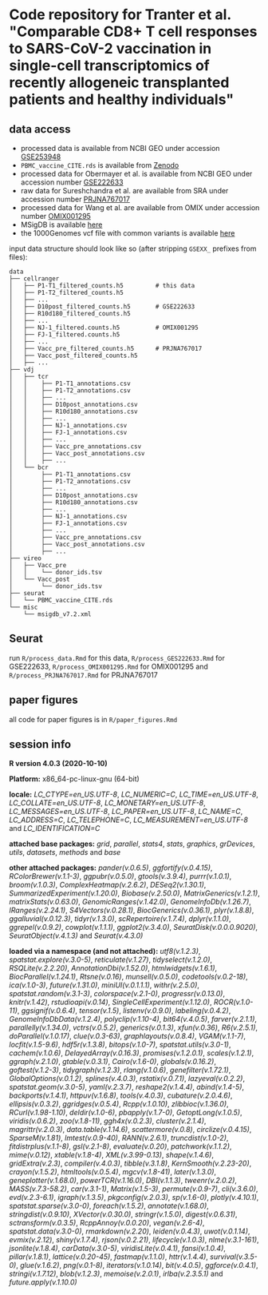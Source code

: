 # Code repository for Tranter et al. "Comparable CD8+ T cell responses to SARS-CoV-2 vaccination in single-cell transcriptomics of recently allogeneic transplanted patients and healthy individuals"

## data access

- processed data is available from NCBI GEO under accession [GSE253948](https://www.ncbi.nlm.nih.gov/geo/query/acc.cgi?acc=GSE253948)
- `PBMC_vaccine_CITE.rds` is available from [Zenodo](https://zenodo.org/records/8240488)
- processed data for Obermayer et al. is available from NCBI GEO under accession number  [GSE222633](https://www.ncbi.nlm.nih.gov/geo/query/acc.cgi?acc=GSE222633) 
- raw data for Sureshchandra et al. are available from SRA under accession number [PRJNA767017](https://www.ncbi.nlm.nih.gov/bioproject/PRJNA767017/)
- processed data for Wang et al. are available from OMIX under accession number [OMIX001295](https://ngdc.cncb.ac.cn/omix/release/OMIX001295)
- MSigDB is available [here](http://www.gsea-msigdb.org/gsea/downloads.jsp)
- the 1000Genomes vcf file with common variants is available [here](https://sourceforge.net/projects/cellsnp/files/SNPlist/)

input data structure should look like so (after stripping `GSEXX_` prefixes from files):

```
data
├── cellranger
│   ├── P1-T1_filtered_counts.h5         # this data
│   ├── P1-T2_filtered_counts.h5 
│   ├── ...
│   ├── D10post_filtered_counts.h5       # GSE222633
│   ├── R10d180_filtered_counts.h5
│   ├── ...
│   ├── NJ-1_filtered.counts.h5          # OMIX001295
│   ├── FJ-1_filtered.counts.h5
│   ├── ...
│   ├── Vacc_pre_filtered_counts.h5      # PRJNA767017
│   ├── Vacc_post_filtered_counts.h5  
│   ├── ...
├── vdj
│   ├── tcr
│   │    ├── P1-T1_annotations.csv
│   │    ├── P1-T2_annotations.csv
│   │    ├── ...
│   │    ├── D10post_annotations.csv
│   │    ├── R10d180_annotations.csv
│   │    ├── ...
│   │    ├── NJ-1_annotations.csv
│   │    ├── FJ-1_annotations.csv
│   │    ├── ...
│   │    ├── Vacc_pre_annotations.csv
│   │    ├── Vacc_post_annotations.csv
│   │    ├── ...
│   └── bcr
│        ├── P1-T1_annotations.csv
│        ├── P1-T2_annotations.csv
│        ├── ...
│        ├── D10post_annotations.csv
│        ├── R10d180_annotations.csv
│        ├── ...
│        ├── NJ-1_annotations.csv
│        ├── FJ-1_annotations.csv
│        ├── ...
│        ├── Vacc_pre_annotations.csv
│        ├── Vacc_post_annotations.csv
│        ├── ...
├── vireo
│   ├── Vacc_pre
│   │    └── donor_ids.tsv
│   └── Vacc_post
│        └── donor_ids.tsv
├── seurat
│   └── PBMC_vaccine_CITE.rds
└── misc
    └── msigdb_v7.2.xml
```

## Seurat 

run `R/process_data.Rmd` for this data, `R/process_GES222633.Rmd` for GSE222633, `R/process_OMIX001295.Rmd` for OMIX001295 and `R/process_PRJNA767017.Rmd` for PRJNA767017

## paper figures

all code for paper figures is in `R/paper_figures.Rmd`

## session info

**R version 4.0.3 (2020-10-10)**

**Platform:** x86_64-pc-linux-gnu (64-bit) 

**locale:**
_LC_CTYPE=en_US.UTF-8_, _LC_NUMERIC=C_, _LC_TIME=en_US.UTF-8_, _LC_COLLATE=en_US.UTF-8_, _LC_MONETARY=en_US.UTF-8_, _LC_MESSAGES=en_US.UTF-8_, _LC_PAPER=en_US.UTF-8_, _LC_NAME=C_, _LC_ADDRESS=C_, _LC_TELEPHONE=C_, _LC_MEASUREMENT=en_US.UTF-8_ and _LC_IDENTIFICATION=C_

**attached base packages:** 
_grid_, _parallel_, _stats4_, _stats_, _graphics_, _grDevices_, _utils_, _datasets_, _methods_ and _base_

**other attached packages:** 
_pander(v.0.6.5)_, _ggfortify(v.0.4.15)_, _RColorBrewer(v.1.1-3)_, _ggpubr(v.0.5.0)_, _gtools(v.3.9.4)_, _purrr(v.1.0.1)_, _broom(v.1.0.3)_, _ComplexHeatmap(v.2.6.2)_, _DESeq2(v.1.30.1)_, _SummarizedExperiment(v.1.20.0)_, _Biobase(v.2.50.0)_, _MatrixGenerics(v.1.2.1)_, _matrixStats(v.0.63.0)_, _GenomicRanges(v.1.42.0)_, _GenomeInfoDb(v.1.26.7)_, _IRanges(v.2.24.1)_, _S4Vectors(v.0.28.1)_, _BiocGenerics(v.0.36.1)_, _plyr(v.1.8.8)_, _ggalluvial(v.0.12.3)_, _tidyr(v.1.3.0)_, _scRepertoire(v.1.7.4)_, _dplyr(v.1.1.0)_, _ggrepel(v.0.9.2)_, _cowplot(v.1.1.1)_, _ggplot2(v.3.4.0)_, _SeuratDisk(v.0.0.0.9020)_, _SeuratObject(v.4.1.3)_ and _Seurat(v.4.3.0)_

**loaded via a namespace (and not attached):** 
_utf8(v.1.2.3)_, _spatstat.explore(v.3.0-5)_, _reticulate(v.1.27)_, _tidyselect(v.1.2.0)_, _RSQLite(v.2.2.20)_, _AnnotationDbi(v.1.52.0)_, _htmlwidgets(v.1.6.1)_, _BiocParallel(v.1.24.1)_, _Rtsne(v.0.16)_, _munsell(v.0.5.0)_, _codetools(v.0.2-18)_, _ica(v.1.0-3)_, _future(v.1.31.0)_, _miniUI(v.0.1.1.1)_, _withr(v.2.5.0)_, _spatstat.random(v.3.1-3)_, _colorspace(v.2.1-0)_, _progressr(v.0.13.0)_, _knitr(v.1.42)_, _rstudioapi(v.0.14)_, _SingleCellExperiment(v.1.12.0)_, _ROCR(v.1.0-11)_, _ggsignif(v.0.6.4)_, _tensor(v.1.5)_, _listenv(v.0.9.0)_, _labeling(v.0.4.2)_, _GenomeInfoDbData(v.1.2.4)_, _polyclip(v.1.10-4)_, _bit64(v.4.0.5)_, _farver(v.2.1.1)_, _parallelly(v.1.34.0)_, _vctrs(v.0.5.2)_, _generics(v.0.1.3)_, _xfun(v.0.36)_, _R6(v.2.5.1)_, _doParallel(v.1.0.17)_, _clue(v.0.3-63)_, _graphlayouts(v.0.8.4)_, _VGAM(v.1.1-7)_, _locfit(v.1.5-9.6)_, _hdf5r(v.1.3.8)_, _bitops(v.1.0-7)_, _spatstat.utils(v.3.0-1)_, _cachem(v.1.0.6)_, _DelayedArray(v.0.16.3)_, _promises(v.1.2.0.1)_, _scales(v.1.2.1)_, _ggraph(v.2.1.0)_, _gtable(v.0.3.1)_, _Cairo(v.1.6-0)_, _globals(v.0.16.2)_, _goftest(v.1.2-3)_, _tidygraph(v.1.2.3)_, _rlang(v.1.0.6)_, _genefilter(v.1.72.1)_, _GlobalOptions(v.0.1.2)_, _splines(v.4.0.3)_, _rstatix(v.0.7.1)_, _lazyeval(v.0.2.2)_, _spatstat.geom(v.3.0-5)_, _yaml(v.2.3.7)_, _reshape2(v.1.4.4)_, _abind(v.1.4-5)_, _backports(v.1.4.1)_, _httpuv(v.1.6.8)_, _tools(v.4.0.3)_, _cubature(v.2.0.4.6)_, _ellipsis(v.0.3.2)_, _ggridges(v.0.5.4)_, _Rcpp(v.1.0.10)_, _zlibbioc(v.1.36.0)_, _RCurl(v.1.98-1.10)_, _deldir(v.1.0-6)_, _pbapply(v.1.7-0)_, _GetoptLong(v.1.0.5)_, _viridis(v.0.6.2)_, _zoo(v.1.8-11)_, _ggh4x(v.0.2.3)_, _cluster(v.2.1.4)_, _magrittr(v.2.0.3)_, _data.table(v.1.14.6)_, _scattermore(v.0.8)_, _circlize(v.0.4.15)_, _SparseM(v.1.81)_, _lmtest(v.0.9-40)_, _RANN(v.2.6.1)_, _truncdist(v.1.0-2)_, _fitdistrplus(v.1.1-8)_, _gsl(v.2.1-8)_, _evaluate(v.0.20)_, _patchwork(v.1.1.2)_, _mime(v.0.12)_, _xtable(v.1.8-4)_, _XML(v.3.99-0.13)_, _shape(v.1.4.6)_, _gridExtra(v.2.3)_, _compiler(v.4.0.3)_, _tibble(v.3.1.8)_, _KernSmooth(v.2.23-20)_, _crayon(v.1.5.2)_, _htmltools(v.0.5.4)_, _mgcv(v.1.8-41)_, _later(v.1.3.0)_, _geneplotter(v.1.68.0)_, _powerTCR(v.1.16.0)_, _DBI(v.1.1.3)_, _tweenr(v.2.0.2)_, _MASS(v.7.3-58.2)_, _car(v.3.1-1)_, _Matrix(v.1.5-3)_, _permute(v.0.9-7)_, _cli(v.3.6.0)_, _evd(v.2.3-6.1)_, _igraph(v.1.3.5)_, _pkgconfig(v.2.0.3)_, _sp(v.1.6-0)_, _plotly(v.4.10.1)_, _spatstat.sparse(v.3.0-0)_, _foreach(v.1.5.2)_, _annotate(v.1.68.0)_, _stringdist(v.0.9.10)_, _XVector(v.0.30.0)_, _stringr(v.1.5.0)_, _digest(v.0.6.31)_, _sctransform(v.0.3.5)_, _RcppAnnoy(v.0.0.20)_, _vegan(v.2.6-4)_, _spatstat.data(v.3.0-0)_, _rmarkdown(v.2.20)_, _leiden(v.0.4.3)_, _uwot(v.0.1.14)_, _evmix(v.2.12)_, _shiny(v.1.7.4)_, _rjson(v.0.2.21)_, _lifecycle(v.1.0.3)_, _nlme(v.3.1-161)_, _jsonlite(v.1.8.4)_, _carData(v.3.0-5)_, _viridisLite(v.0.4.1)_, _fansi(v.1.0.4)_, _pillar(v.1.8.1)_, _lattice(v.0.20-45)_, _fastmap(v.1.1.0)_, _httr(v.1.4.4)_, _survival(v.3.5-0)_, _glue(v.1.6.2)_, _png(v.0.1-8)_, _iterators(v.1.0.14)_, _bit(v.4.0.5)_, _ggforce(v.0.4.1)_, _stringi(v.1.7.12)_, _blob(v.1.2.3)_, _memoise(v.2.0.1)_, _irlba(v.2.3.5.1)_ and _future.apply(v.1.10.0)_
> 
